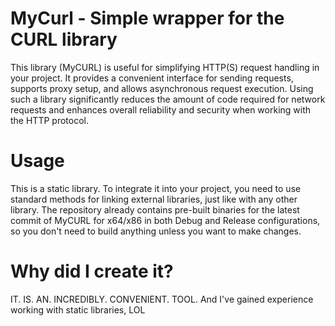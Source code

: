 # MyCurl - Simple wrapper for the CURL library
This library (MyCURL) is useful for simplifying HTTP(S) request handling in your project. It provides a convenient interface for sending requests, supports proxy setup, and allows asynchronous request execution. Using such a library significantly reduces the amount of code required for network requests and enhances overall reliability and security when working with the HTTP protocol.

# Usage
This is a static library. To integrate it into your project, you need to use standard methods for linking external libraries, just like with any other library. The repository already contains pre-built binaries for the latest commit of MyCURL for x64/x86 in both Debug and Release configurations, so you don't need to build anything unless you want to make changes.

# Why did I create it?
IT. IS. AN. INCREDIBLY. CONVENIENT. TOOL.
And I've gained experience working with static libraries, LOL
